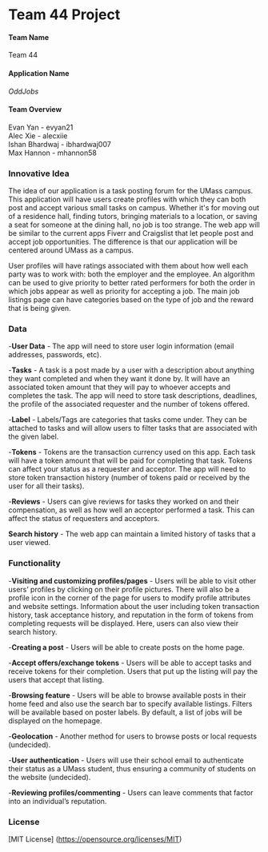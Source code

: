 # Team 44 Project

#### Team Name

Team 44

#### Application Name

*OddJobs*

#### Team Overview

Evan Yan - evyan21 <br>
Alec Xie - alecxiie <br>
Ishan Bhardwaj - ibhardwaj007 <br>
Max Hannon - mhannon58 

### Innovative Idea

<p> The idea of our application is a task posting forum for the UMass campus. This application will have users create profiles with which they can both post and accept various small tasks on campus. Whether it's for moving out of a residence hall, finding tutors, bringing materials to a location, or saving a seat for someone at the dining hall, no job is too strange. The web app will be similar to the current apps Fiverr and Craigslist that let people post and accept job opportunities. The difference is that our application will be centered around UMass as a campus. </p>

<p> User profiles will have ratings associated with them about how well each party was to work with: both the employer and the employee. An algorithm can be used to give priority to better rated performers for both the order in which jobs appear as well as priority for accepting a job. The main job listings page can have categories based on the type of job and the reward that is being given. </p>

### Data 

-**User Data** - The app will need to store user login information (email addresses, passwords, etc).

-**Tasks** - A task is a post made by a user with a description about anything they want completed and when they want it done by. It will have an associated token amount that they will pay to whoever accepts and completes the task. The app will need to store task descriptions, deadlines, the profile of the associated requester and the number of tokens offered.

-**Label** - Labels/Tags are categories that tasks come under. They can be attached to tasks and will allow users to filter tasks that are associated with the given label.

-**Tokens** - Tokens are the transaction currency used on this app. Each task will have a token amount that will be paid for completing that task. Tokens can affect your status as a requester and acceptor. The app will need to store token transaction history (number of tokens paid or received by the user for all their tasks).

-**Reviews** - Users can give reviews for tasks they worked on and their compensation, as well as how well an acceptor performed a task. This can affect the status of requesters and acceptors.

**Search history** - The web app can maintain a limited history of tasks that a user viewed.

### Functionality

-**Visiting and customizing profiles/pages** - Users will be able to visit other users’ profiles by clicking on their profile pictures. There will also be a profile icon in the corner of the page for users to modify profile attributes and website settings. Information about the user including token transaction history, task acceptance history, and reputation in the form of tokens from completing requests will be displayed. Here, users can also view their search history.

-**Creating a post** - Users will be able to create posts on the home page.

-**Accept offers/exchange tokens** - Users will be able to accept tasks and receive tokens for their completion. Users that put up the listing will pay the users that accept that listing.

-**Browsing feature** - Users will be able to browse available posts in their home feed and also use the search bar to specify available listings. Filters will be available based on poster labels. By default, a list of jobs will be displayed on the homepage.

-**Geolocation** - Another method for users to browse posts or local requests (undecided).

-**User authentication** - Users will use their school email to authenticate their status as a UMass student, thus ensuring a community of students on the website (undecided).

-**Reviewing profiles/commenting** - Users can leave comments that factor into an individual’s reputation.

### License

[MIT License] (https://opensource.org/licenses/MIT) 

